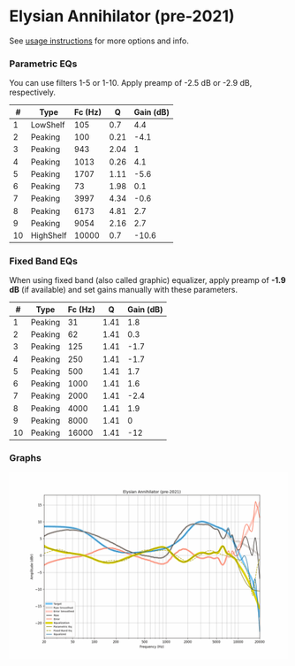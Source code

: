 # Elysian Annihilator (pre-2021)
See [usage instructions](https://github.com/jaakkopasanen/AutoEq#usage) for more options and info.

### Parametric EQs
You can use filters 1-5 or 1-10. Apply preamp of -2.5 dB or -2.9 dB, respectively.

|   # | Type      |   Fc (Hz) |    Q |   Gain (dB) |
|-----|-----------|-----------|------|-------------|
|   1 | LowShelf  |       105 | 0.7  |         4.4 |
|   2 | Peaking   |       100 | 0.21 |        -4.1 |
|   3 | Peaking   |       943 | 2.04 |         1   |
|   4 | Peaking   |      1013 | 0.26 |         4.1 |
|   5 | Peaking   |      1707 | 1.11 |        -5.6 |
|   6 | Peaking   |        73 | 1.98 |         0.1 |
|   7 | Peaking   |      3997 | 4.34 |        -0.6 |
|   8 | Peaking   |      6173 | 4.81 |         2.7 |
|   9 | Peaking   |      9054 | 2.16 |         2.7 |
|  10 | HighShelf |     10000 | 0.7  |       -10.6 |

### Fixed Band EQs
When using fixed band (also called graphic) equalizer, apply preamp of **-1.9 dB** (if available) and set gains manually with these parameters.

|   # | Type    |   Fc (Hz) |    Q |   Gain (dB) |
|-----|---------|-----------|------|-------------|
|   1 | Peaking |        31 | 1.41 |         1.8 |
|   2 | Peaking |        62 | 1.41 |         0.3 |
|   3 | Peaking |       125 | 1.41 |        -1.7 |
|   4 | Peaking |       250 | 1.41 |        -1.7 |
|   5 | Peaking |       500 | 1.41 |         1.7 |
|   6 | Peaking |      1000 | 1.41 |         1.6 |
|   7 | Peaking |      2000 | 1.41 |        -2.4 |
|   8 | Peaking |      4000 | 1.41 |         1.9 |
|   9 | Peaking |      8000 | 1.41 |         0   |
|  10 | Peaking |     16000 | 1.41 |       -12   |

### Graphs
![](./Elysian%20Annihilator%20(pre-2021).png)
